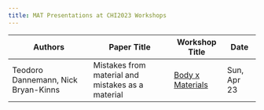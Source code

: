 ```yaml
---
title: MAT Presentations at CHI2023 Workshops
---
```

|Authors|Paper Title|Workshop Title|Date|
|--- |--- |--- |--- |
|Teodoro Dannemann, Nick Bryan-Kinns|Mistakes from material and mistakes as a material|[Body x Materials]([https://chi2019.acm.org/web-program.php?sessionId=7cd8f3ea4c2ee7bdc9daded27010205bd3d120b619f643de337bdbd5bc63183e&publicationId=pn4503](https://www.rca.ac.uk/news-and-events/events/chi-23-workshop-body-x-materials/))|Sun, Apr 23|

